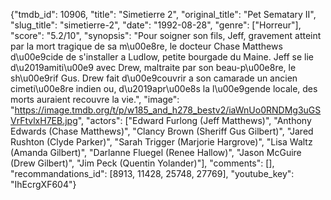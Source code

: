 {"tmdb_id": 10906, "title": "Simetierre 2", "original_title": "Pet Sematary II", "slug_title": "simetierre-2", "date": "1992-08-28", "genre": ["Horreur"], "score": "5.2/10", "synopsis": "Pour soigner son fils, Jeff, gravement atteint par la mort tragique de sa m\u00e8re, le docteur Chase Matthews d\u00e9cide de s'installer a Ludlow, petite bourgade du Maine. Jeff se lie d\u2019amiti\u00e9 avec Drew, maltraite par son beau-p\u00e8re, le sh\u00e9rif Gus. Drew fait d\u00e9couvrir a son camarade un ancien cimeti\u00e8re indien ou, d\u2019apr\u00e8s la l\u00e9gende locale, des morts auraient recouvre la vie.", "image": "https://image.tmdb.org/t/p/w185_and_h278_bestv2/iaWnUo0RNDMg3uGSVrFtvlxH7EB.jpg", "actors": ["Edward Furlong (Jeff Matthews)", "Anthony Edwards (Chase Matthews)", "Clancy Brown (Sheriff Gus Gilbert)", "Jared Rushton (Clyde Parker)", "Sarah Trigger (Marjorie Hargrove)", "Lisa Waltz (Amanda Gilbert)", "Darlanne Fluegel (Renee Hallow)", "Jason McGuire (Drew Gilbert)", "Jim Peck (Quentin Yolander)"], "comments": [], "recommandations_id": [8913, 11428, 25748, 27769], "youtube_key": "IhEcrgXF604"}